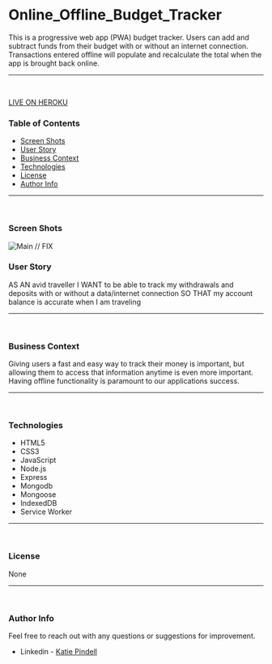 # Online_Offline_Budget_Tracker
This is a progressive web app (PWA) budget tracker. Users can add and subtract funds from their budget with or without an internet connection. Transactions entered offline will populate and recalculate the total when the app is brought back online.

---
<br>

[LIVE ON HEROKU](LINK)

### Table of Contents
- [Screen Shots](#screen-shots)
- [User Story](#user-story)
- [Business Context](#business-context)
- [Technologies](#technologies)
- [License](#license)
- [Author Info](#author-info)

---
<br>

### Screen Shots

![Main](./public/assets/images/main.png) // FIX

### User Story
AS AN avid traveller
I WANT to be able to track my withdrawals and deposits with or without a data/internet connection
SO THAT my account balance is accurate when I am traveling

---
<br>

### Business Context

Giving users a fast and easy way to track their money is important, but allowing them to access that information anytime is even more important. Having offline functionality is paramount to our applications success.

---
<br>

### Technologies
- HTML5
- CSS3
- JavaScript
- Node.js
- Express
- Mongodb
- Mongoose
- IndexedDB
- Service Worker

---
<br>

### License

None

---
<br />

### Author Info

Feel free to reach out with any questions or suggestions for improvement.
- Linkedin - [Katie Pindell](https://www.linkedin.com/in/katie-pindell-6ba25364/)

